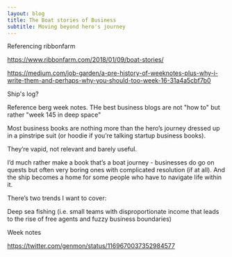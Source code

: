 ```yaml
---
layout: blog
title: The Boat stories of Business
subtitle: Moving beyond hero's journey
---
```




Referencing ribbonfarm

https://www.ribbonfarm.com/2018/01/09/boat-stories/

https://medium.com/job-garden/a-pre-history-of-weeknotes-plus-why-i-write-them-and-perhaps-why-you-should-too-week-16-31a4a5cbf7b0

Ship's log?

Reference berg week notes.
THe best business blogs are not "how to" but rather "week 145 in deep space"

Most business books are nothing more than the hero’s journey dressed up in a pinstripe suit (or hoodie if you’re talking startup business books).

They’re vapid, not relevant and barely useful.

I’d much rather make a book that’s a boat journey - businesses do go on quests but often very boring ones with complicated resolution (if at all). And the ship becomes a home for some people who have to navigate life within it.

There’s two trends I want to cover:

Deep sea fishing (i.e. small teams with disproportionate income that leads to the rise of free agents and fuzzy business boundaries)

Week notes

https://twitter.com/genmon/status/1169670037352984577